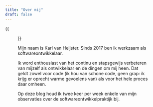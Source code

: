 ```yaml
---
title: "Over mij"
draft: false
---
```


{{<figure src="/images/profile-picture.jpg" width="300" alt="Profielfoto">}}


Mijn naam is Karl van Heijster. Sinds 2017 ben ik werkzaam als softwareontwikkelaar.


Ik word enthousiast van het continu en stapsgewijs verbeteren van mijzelf als ontwikkelaar en de dingen om mij heen. Dat geldt zowel voor code (ik hou van schone code, geen grap: ik krijg er oprecht warme gevoelens van) als voor het hele proces daar omheen. 


Op deze blog houd ik twee keer per week enkele van mijn observaties over de softwareontwikkelpraktijk bij. 

